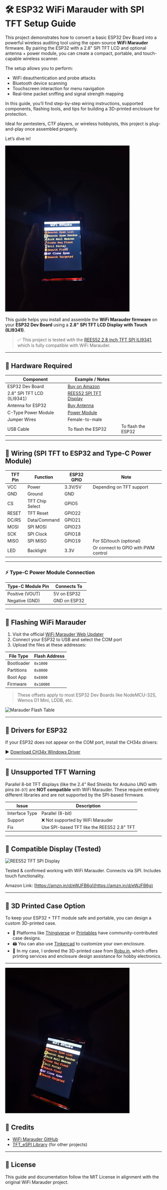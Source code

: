 # 🛠️ ESP32 WiFi Marauder with SPI TFT Setup Guide

This project demonstrates how to convert a basic ESP32 Dev Board into a powerful wireless auditing tool using the open-source **WiFi Marauder** firmware. By pairing the ESP32 with a 2.8" SPI TFT LCD and optional antenna + power module, you can create a compact, portable, and touch-capable wireless scanner.

The setup allows you to perform:

* WiFi deauthentication and probe attacks
* Bluetooth device scanning
* Touchscreen interaction for menu navigation
* Real-time packet sniffing and signal strength mapping

In this guide, you’ll find step-by-step wiring instructions, supported components, flashing tools, and tips for building a 3D-printed enclosure for protection.

Ideal for pentesters, CTF players, or wireless hobbyists, this project is plug-and-play once assembled properly.

Let’s dive in!

<img src="WiFi_Attack_Menu_1.jpg" width="400">

This guide helps you install and assemble the **WiFi Marauder firmware** on your **ESP32 Dev Board** using a **2.8" SPI TFT LCD Display with Touch (ILI9341)**.

> ✅ This project is tested with the [REES52 2.8 inch TFT SPI ILI9341](https://amzn.in/d/eWJFB6g), which is fully compatible with WiFi Marauder.

---

## 🧩 Hardware Required

| Component                  | Example / Notes                                     |                    |
| -------------------------- | --------------------------------------------------- | ------------------ |
| ESP32 Dev Board            | [Buy on Amazon](https://amzn.in/d/fklWb1S)          |                    |
| 2.8" SPI TFT LCD (ILI9341) | [REES52 SPI TFT Display](https://amzn.in/d/eWJFB6g) |                    |
| Antenna for ESP32          | [Buy Antenna](https://amzn.in/d/fNsxlLy)            |                    |
| C-Type Power Module        | [Power Module](https://amzn.in/d/gkDIozV)           |                    |
| Jumper Wires               | Female-to-male                                      |                    |
| USB Cable                  | To flash the ESP32                                  | To flash the ESP32 |

---

## 🔌 Wiring (SPI TFT to ESP32 and Type-C Power Module)

| TFT Pin | Function        | ESP32 GPIO | Note                                |
| ------- | --------------- | ---------- | ----------------------------------- |
| VCC     | Power           | 3.3V/5V    | Depending on TFT support            |
| GND     | Ground          | GND        |                                     |
| CS      | TFT Chip Select | GPIO5      |                                     |
| RESET   | TFT Reset       | GPIO22     |                                     |
| DC/RS   | Data/Command    | GPIO21     |                                     |
| MOSI    | SPI MOSI        | GPIO23     |                                     |
| SCK     | SPI Clock       | GPIO18     |                                     |
| MISO    | SPI MISO        | GPIO19     | For SD/touch (optional)             |
| LED     | Backlight       | 3.3V       | Or connect to GPIO with PWM control |

---

### ⚡ Type-C Power Module Connection

| Type-C Module Pin | Connects To  |
| ----------------- | ------------ |
| Positive (VOUT)   | 5V on ESP32  |
| Negative (GND)    | GND on ESP32 |

---

## 🚀 Flashing WiFi Marauder

1. Visit the official [WiFi Marauder Web Updater](https://github.com/justcallmekoko/ESP32Marauder/wiki/update-firmware#using-spacehuhn-web-updater)
2. Connect your ESP32 to USB and select the COM port
3. Upload the files at these addresses:

| File Type  | Flash Address |
| ---------- | ------------- |
| Bootloader | `0x1000`      |
| Partitions | `0x8000`      |
| Boot App   | `0xE000`      |
| Firmware   | `0x10000`     |

> These offsets apply to most ESP32 Dev Boards like NodeMCU-32S, Wemos D1 Mini, LDDB, etc.

![Marauder Flash Table](attachments/marauder-flash-addresses.png)

---

## 🔧 Drivers for ESP32

If your ESP32 does not appear on the COM port, install the CH34x drivers:

▶️ [Download CH34x Windows Driver](https://github.com/justcallmekoko/ESP32Marauder/blob/master/Drivers/CH34x_Install_Windows_v3_4.EXE)

---

## 🛑 Unsupported TFT Warning

Parallel 8-bit TFT displays (like the 2.4" Red Shields for Arduino UNO with pins `D0-D7`) are **NOT compatible** with WiFi Marauder. These require entirely different libraries and are not supported by the SPI-based firmware.

| Issue          | Description                                |
| -------------- | ------------------------------------------ |
| Interface Type | Parallel (8-bit)                           |
| Support        | ❌ Not supported by WiFi Marauder           |
| Fix            | Use SPI-based TFT like the REES52 2.8" TFT |

---

## 📸 Compatible Display (Tested)

![REES52 TFT SPI Display](attachments/rees52-2.8-tft.jpg)

Tested & confirmed working with WiFi Marauder. Connects via SPI. Includes touch functionality.

Amazon Link: [https://amzn.in/d/eWJFB6g](https://amzn.in/d/eWJFB6g)

---

## 🧱 3D Printed Case Option

To keep your ESP32 + TFT module safe and portable, you can design a custom 3D-printed case.

* 🔧 Platforms like [Thingiverse](https://www.thingiverse.com/) or [Printables](https://www.printables.com/) have community-contributed case designs.
* 🖨️ You can also use [Tinkercad](https://www.tinkercad.com/) to customize your own enclosure.
* 🛒 In my case, I ordered the 3D-printed case from [Robu.in](https://robu.in/), which offers printing services and enclosure design assistance for hobby electronics.

---
<img src="WiFi_Attack_Menu_2.jpg" width="400">

## 🙌 Credits

* [WiFi Marauder GitHub](https://github.com/justcallmekoko/ESP32Marauder)
* [TFT\_eSPI Library](https://github.com/Bodmer/TFT_eSPI) (for other projects)

---

## 🧾 License

This guide and documentation follow the MIT License in alignment with the original WiFi Marauder project.

